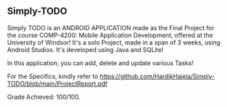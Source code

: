 <h2>Simply-TODO</h2>

Simply TODO is an ANDROID APPLICATION made as the Final Project for the course COMP-4200: Mobile Application Development, offered at the University of Windsor! 
It's a solo Project, made in a span of 3 weeks, using Android Studios. It's developed using Java and SQLite!

In this application, you can add, delete and update various Tasks!

For the Specifics, kindly refer to https://github.com/HardikHajela/Simply-TODO/blob/main/ProjectReport.pdf

Grade Achieved: 100/100.
